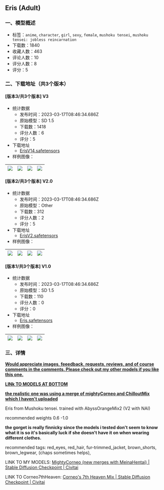 ## Eris (Adult)
### 一、模型概述

- 标签：`anime`, `character`, `girl`, `sexy`, `female`, `mushoku tensei`, `mushoku tensei: jobless reincarnation`
- 下载数：1840
- 收藏人数：463
- 评论人数：10
- 评分人数：8
- 评分：5

### 二、下载地址（共3个版本）

#### [版本3/共3个版本] V3

- 统计数据
  - 发布时间：2023-03-17T08:46:34.686Z
  - 原始模型：SD 1.5
  - 下载数：1418
  - 评分人数：6
  - 评分：5
- 下载地址
  - [ErisV14.safetensors](https://civitai.com/api/download/models/23792)
- 样例图像：

| <img src="https://image.civitai.com/xG1nkqKTMzGDvpLrqFT7WA/8636d3fc-798a-456b-fff1-fa42f8efa400/width=450/258436.jpeg" /> | <img src="https://image.civitai.com/xG1nkqKTMzGDvpLrqFT7WA/5ea616a6-cec6-4af4-3a37-6ec86d989f00/width=450/267364.jpeg" /> | <img src="https://image.civitai.com/xG1nkqKTMzGDvpLrqFT7WA/d70fb916-45cc-4493-8f3b-b04cc3682b00/width=450/258435.jpeg" /> | <img src="https://image.civitai.com/xG1nkqKTMzGDvpLrqFT7WA/664f6914-6ff1-40cc-6d9e-3599b7520800/width=450/258477.jpeg" /> |
| ---- | ---- | ---- | ---- |

#### [版本2/共3个版本] V2.0

- 统计数据
  - 发布时间：2023-03-17T08:46:34.686Z
  - 原始模型：Other
  - 下载数：312
  - 评分人数：2
  - 评分：5
- 下载地址
  - [ErisV2.safetensors](https://civitai.com/api/download/models/14441)
- 样例图像：

| <img src="https://image.civitai.com/xG1nkqKTMzGDvpLrqFT7WA/19870591-5382-42fc-121f-70c698335500/width=450/142353.jpeg" /> | <img src="https://image.civitai.com/xG1nkqKTMzGDvpLrqFT7WA/db41f6a7-91da-468f-b3fc-89aced735600/width=450/140996.jpeg" /> | <img src="https://image.civitai.com/xG1nkqKTMzGDvpLrqFT7WA/3084de93-0a3d-481f-b027-bf503aa4cb00/width=450/140997.jpeg" /> | <img src="https://image.civitai.com/xG1nkqKTMzGDvpLrqFT7WA/59f37111-063c-4b2a-94e7-4da2fe03ad00/width=450/140995.jpeg" /> |
| ---- | ---- | ---- | ---- |

#### [版本1/共3个版本] V1.0

- 统计数据
  - 发布时间：2023-03-17T08:46:34.686Z
  - 原始模型：SD 1.5
  - 下载数：110
  - 评分人数：0
  - 评分：0
- 下载地址
  - [Eris.safetensors](https://civitai.com/api/download/models/14382)
- 样例图像：

| <img src="https://image.civitai.com/xG1nkqKTMzGDvpLrqFT7WA/a5a7f5c0-e59c-4db8-b011-dfea9b279e00/width=450/140231.jpeg" /> | <img src="https://image.civitai.com/xG1nkqKTMzGDvpLrqFT7WA/e71455af-8a59-4431-b62d-3e0751392500/width=450/140209.jpeg" /> | <img src="https://image.civitai.com/xG1nkqKTMzGDvpLrqFT7WA/797571cb-1bcc-4034-27fe-bea3d55fc200/width=450/140228.jpeg" /> | <img src="https://image.civitai.com/xG1nkqKTMzGDvpLrqFT7WA/206dd4d1-1dfe-49ba-9392-7589c883fa00/width=450/140227.jpeg" /> |
| ---- | ---- | ---- | ---- |


### 三、详情
<p><strong><u>Would appreciate images, feeedback, requests, reviews, and of course comments in the comments. Please check out my other models if you like this one.</u></strong></p><p><strong><u>LINk TO MODELS AT BOTTOM</u></strong></p><p><strong><u>the realistic one was using a merge of mightyCorneo and ChilloutMix which I haven't uploaded</u></strong></p><p>Eris from Mushoku tensei. trained with AbyssOrangeMix2 (V2 with NAI)</p><p>recommended weights 0.6 -1.0</p><p><strong>the gorget is really finnicky since the models i tested don't seem to know what it is so it's basically luck if she doesn't have it on when wearing different clothes.</strong></p><p>recommended tags: red_eyes, red_hair, fur-trimmed_jacket, brown_shorts, brown_legwear, (chaps sometimes helps),</p><p></p><p>LINK TO MY MODELS: <a target="_blank" rel="ugc" href="https://civitai.com/models/12742/mightycorneo-new-merges-with-meinahentai">MightyCorneo (new merges with MeinaHentai) | Stable Diffusion Checkpoint | Civitai</a></p><p>LINK TO Corneo7thHeaven: <a target="_blank" rel="ugc" href="https://civitai.com/models/4669/corneos-7th-heaven-mix">Corneo's 7th Heaven Mix | Stable Diffusion Checkpoint | Civitai</a></p><p></p>